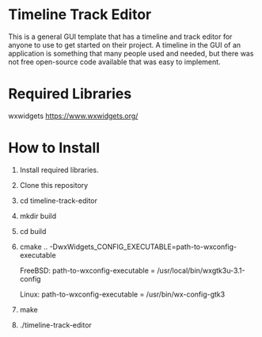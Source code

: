 # Timeline Track Editor
This is a general GUI template that has a timeline and track editor for anyone to use to get started on their project.
A timeline in the GUI of an application is something that many people used and needed, 
but there was not free open-source code available that was easy to implement.

# Required Libraries

wxwidgets https://www.wxwidgets.org/


# How to Install

1. Install required libraries.
2. Clone this repository
3. cd timeline-track-editor
4. mkdir build
5. cd build
6. cmake .. -DwxWidgets_CONFIG_EXECUTABLE=path-to-wxconfig-executable
    
    FreeBSD: path-to-wxconfig-executable = /usr/local/bin/wxgtk3u-3.1-config
    
    Linux: path-to-wxconfig-executable = /usr/bin/wx-config-gtk3
7. make
8. ./timeline-track-editor

